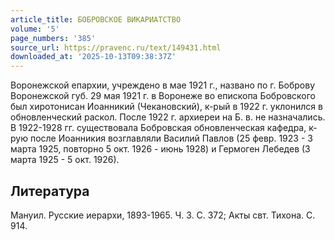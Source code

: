 ```yaml
---
article_title: БОБРОВСКОЕ ВИКАРИАТСТВО
volume: '5'
page_numbers: '385'
source_url: https://pravenc.ru/text/149431.html
downloaded_at: '2025-10-13T09:38:37Z'
---
```


Воронежской епархии, учреждено в мае 1921 г., названо по г. Боброву Воронежской губ. 29 мая 1921 г. в Воронеже во епископа Бобровского был хиротонисан Иоанникий (Чекановский), к-рый в 1922 г. уклонился в обновленческий раскол. После 1922 г. архиереи на Б. в. не назначались. В 1922-1928 гг. существовала Бобровская обновленческая кафедра, к-рую после Иоанникия возглавляли Василий Павлов (25 февр. 1923 - 3 марта 1925, повторно 5 окт. 1926 - июнь 1928) и Гермоген Лебедев (3 марта 1925 - 5 окт. 1926).

## Литература

Мануил. Русские иерархи, 1893-1965. Ч. 3. С. 372; Акты свт. Тихона. С. 914.
